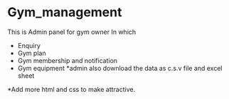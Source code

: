 # Gym_management
This is Admin panel for gym owner 
In which
- Enquiry
- Gym plan
- Gym membership and notification
- Gym equipment
*admin also download the data as c.s.v file and excel sheet


*Add more html and css to make attractive.
